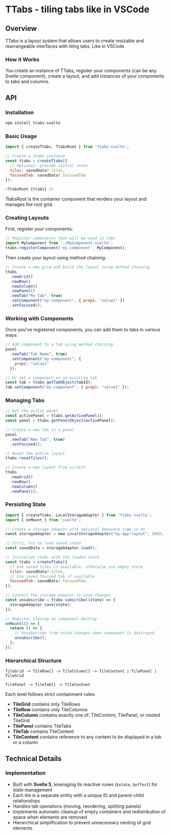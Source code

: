# TTabs - tiling tabs like in VSCode

## Overview

TTabs is a layout system that allows users to create resizable and rearrangeable interfaces with tiling tabs. Like in VSCode.

### How it Works

You create an instance of TTabs, register your components (can be any Svelte component), create a layout, and add instances of your components to tabs and columns.

## API

### Installation

```bash
npm install ttabs-svelte
```

### Basic Usage

```javascript
import { createTtabs, TtabsRoot } from 'ttabs-svelte';

// Create a ttabs instance
const ttabs = createTtabs({
  // Optional: provide initial state
  tiles: savedData?.tiles,
  focusedTab: savedData?.focusedTab
});

<TtabsRoot {ttabs} />
```

TtabsRoot is the container component that renders your layout and manages the root grid.

### Creating Layouts

First, register your components:

```javascript
// Register components that will be used in tabs
import MyComponent from './MyComponent.svelte';
ttabs.registerComponent('my-component', MyComponent);
```

Then create your layout using method chaining:

```javascript
// Create a new grid and build the layout using method chaining
ttabs
  .newGrid()
  .newRow()
  .newColumn()
  .newPanel()
  .newTab("My Tab", true)
  .setComponent("my-component", { prop1: "value1" })
  .setFocused();
```

### Working with Components

Once you've registered components, you can add them to tabs in various ways:

```javascript
// Add component to a tab using method chaining
panel
  .newTab("Tab Name", true)
  .setComponent("my-component", {
    prop1: "value1"
  });

// Or set a component on an existing tab
const tab = ttabs.getTabObject(tabId);
tab.setComponent("my-component", { prop1: "value1" });
```

### Managing Tabs

```javascript
// Get the active panel
const activePanel = ttabs.getActivePanel();
const panel = ttabs.getPanelObject(activePanel);

// Create a new tab in a panel
panel
  .newTab("New Tab", true)
  .setFocused();

// Reset the entire layout
ttabs.resetTiles();

// Create a new layout from scratch
ttabs
  .newGrid()
  .newRow()
  .newColumn()
  .newPanel();
```

### Persisting State

```javascript
import { createTtabs, LocalStorageAdapter } from 'ttabs-svelte';
import { onMount } from 'svelte';

// Create a storage adapter with optional debounce time in ms
const storageAdapter = new LocalStorageAdapter("my-app-layout", 500);

// First, try to load saved state
const savedData = storageAdapter.load();

// Initialize ttabs with the loaded state
const ttabs = createTtabs({
  // Use saved tiles if available, otherwise use empty state
  tiles: savedData?.tiles,
  // Use saved focused tab if available
  focusedTab: savedData?.focusedTab,
});

// Connect the storage adapter to save changes
const unsubscribe = ttabs.subscribe((state) => {
  storageAdapter.save(state);
});

// Register cleanup on component destroy
onMount(() => {
  return () => {
    // Unsubscribe from state changes when component is destroyed
    unsubscribe();
  };
});
```

### Hierarchical Structure

```
TileGrid -> TileRow[] -> TileColumn[] -> TileContent | TilePanel | TileGrid

TilePanel -> TileTab[] -> TileContnet
```

Each level follows strict containment rules:
- **TileGrid** contains only TileRows
- **TileRow** contains only TileColumns 
- **TileColumn** contains exactly one of: TileContent, TilePanel, or nested TileGrid
- **TilePanel** contains TileTabs
- **TileTab** contains TileContent
- **TileContent** contains reference to any content to be displayed in a tab or a column

## Technical Details

### Implementation

- Built with **Svelte 5**, leveraging its reactive runes (`$state`, `$effect`) for state management
- Each tile is a separate entity with a unique ID and parent-child relationships
- Handles tab operations (moving, reordering, splitting panels)
- Implements automatic cleanup of empty containers and redistribution of space when elements are removed
- Hierarchical simplification to prevent unnecessary nesting of grid elements